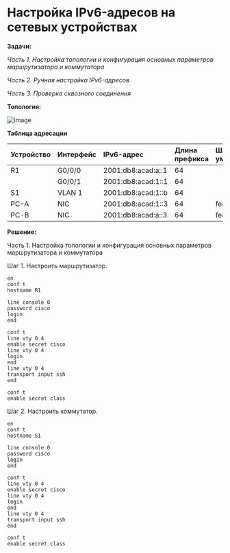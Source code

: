 # Настройка IPv6-адресов на сетевых устройствах 

**Задачи:**

  *Часть 1. Настройка топологии и конфигурация основных параметров маршрутизатора и коммутатора*
  
  *Часть 2. Ручная настройка IPv6-адресов*
  
  *Часть 3. Проверка сквозного соединения*
  
  **Топология:**
  
  ![image](https://user-images.githubusercontent.com/84719218/157433061-8a146392-e1e5-4334-8673-8bd65e04f8a8.png)


  **Таблица адресации**
  
| Устройство    | Интерфейс          | IPv6-адрес            | Длина префикса    | Шлюз по умолчанию |
| :-------------|:------------------ | :---------------------|:------------------|:------------------|
| R1            | G0/0/0             | 2001:db8:acad:а::1    | 64                |                   |
|               | G0/0/1             | 2001:db8:acad:1::1    | 64                |                   |
| S1            | VLAN 1             | 2001:db8:acad:1::b    | 64                |                   |
| PC-A          | NIC                | 2001:db8:acad:1::3    | 64                |fe80::1            |
| PC-B          | NIC                | 2001:db8:acad:а::3    | 64                |fe80::1            |

**Решение:**

Часть 1. Настройка топологии и конфигурация основных параметров маршрутизатора и коммутатора

Шаг 1. Настроить маршрутизатор.

```
en
conf t
hostname R1
```

```
line console 0
password cisco
login
end
```

```
conf t
line vty 0 4
enable secret cisco
line vty 0 4
login
end
line vty 0 4
transport input ssh
end
```

```
conf t
enable secret class
```

Шаг 2. Настроить коммутатор.

```
en
conf t
hostname S1
```

```
line console 0
password cisco
login
end
```

```
conf t
line vty 0 4
enable secret cisco
line vty 0 4
login
end
line vty 0 4
transport input ssh
end
```

```
conf t
enable secret class
```

